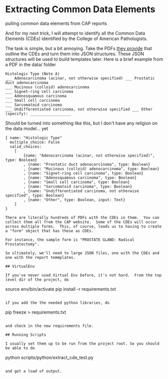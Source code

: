 # Extracting Common Data Elements
pulling common data elements from CAP reports

And for my next trick, I will attempt to identify all the Common Data Elements (CDEs) identified by the College of American Pathologists.

The task is simple, but a bit annoying.  Take the PDFs <a href="http://www.cap.org/web/oracle/webcenter/portalapp/pagehierarchy/cancer_protocol_templates.jspx?_adf.ctrl-state=64odvofsf_43&_afrLoop=732070598957850#!">they provide</a> that outline the CDEs and turn them into JSON structures.  These JSON structures will be used to build templates later.  Here is a brief example from a PDF in the data/ folder

```
Histologic Type (Note A)
___ Adenocarcinoma (acinar, not otherwise specified) ___ Prostatic duct adenocarcinoma
___ Mucinous (colloid) adenocarcinoma
___ Signet-ring cell carcinoma
___ Adenosquamous carcinoma
___ Small cell carcinoma
___ Sarcomatoid carcinoma
___ Undifferentiated carcinoma, not otherwise specified ___ Other (specify): __________________
```

Should be turned into something like this, but I don't have any religion on the data model... yet

```
{ name: "Histologic Type"
  multiple_choice: False
  valid_choices: 
	[ 
		{name: "Adenocarcinoma (acinar, not otherwise specified)", type: Boolean}
		, {name: "Prostatic duct adenocarcinoma", type: Boolean}
		, {name: "Mucinous (colloid) adenocarcinoma", type: Boolean}
		, {name: "Signet-ring cell carcinoma", type: Boolean}
		, {name: "Adenosquamous carcinoma", type: Boolean}
		, {name: "Small cell carcinoma", type: Boolean}
		, {name: "Sarcomatoid carcinoma", type: Boolean}
		, {name: "Undifferentiated carcinoma, not otherwise specified", type: Boolean}
		, {name: "Other", type: Boolean, input: Text}
	]
}

There are literally hundreds of PDFs with the CDEs in them.  You can collect them all from the CAP website.  Some of the CDEs will occur across multiple forms.  This, of course, leads us to having to create a "form" object that has these as CDEs.

For instance, the sample form is "PROSTATE GLAND: Radical Prostatectomy".

So ultimately, we'll need to large JSON files, one with the CDEs and one with the report temmplates.

## VirtualEnv

If you've never used Virtual Env before, it's not hard.  From the top level dir of the project, do

```
source env/bin/activate
pip install -r requirements.txt
```

if you add the the needed python libraries, do 

```
pip freeze > requirements.txt
```

and check in the new requirements file.

## Running Scripts

I usually set them up to be run from the project root. So you should be able to do

```
python scripts/python/extract_cde_test.py
```

and get a load of output.
